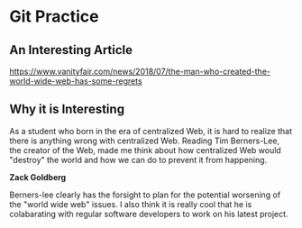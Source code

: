 # Git Practice
## An Interesting Article
https://www.vanityfair.com/news/2018/07/the-man-who-created-the-world-wide-web-has-some-regrets

## Why it is Interesting
As a student who born in the era of centralized Web, it is hard to realize that there is anything wrong with centralized Web. Reading Tim Berners-Lee, the creator of the Web, made me think about how centralized Web would "destroy" the world and how we can do to prevent it from happening.

**Zack Goldberg**

Berners-lee clearly has the forsight to plan for the potential worsening of the "world wide web" issues. I also think it is really cool that he is colabarating with regular software developers to work on his latest project.